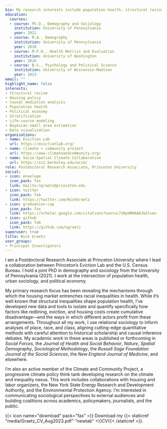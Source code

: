 ```yaml
---
bio: My research interests include population health, structural racism, housing policy, small area estimation, and causal mediation analysis.
education:
  courses:
  - course: Ph.D., Demography and Sociology
    institution: University of Pennsylvania 
    year: 2021
  - course: M.A., Demography
    institution: University of Pennsylvania
    year: 2018
  - course: M.P.H., Health Metrics and Evaluation
    institution: University of Washington
    year: 2016
  - course: B.S., Psychology and Political Science
    institution: University of Wisconsin-Madison
    year: 2013
email: ""
highlight_name: false
interests:
- Structural racism
- Housing policy
- Causal mediation analysis
- Population health
- Political economy
- Stratification
- Life-course modeling
- Bayesian small area estimation
- Data visualization
organizations:
- name: Eviction Lab
  url: https://evictionlab.org/
- name: climate + community project
  url: https://www.climateandcommunity.org/
- name: Socio-Spatial Climate Collaborative
  url: https://sc2.berkeley.edu/wccm/
role: Postdoctoral Research Associate, Princeton University
social:
- icon: envelope
  icon_pack: fas
  link: mailto:ngraetz@princeton.edu
- icon: twitter
  icon_pack: fab
  link: https://twitter.com/NickGraetz
- icon: graduation-cap
  icon_pack: fas
  link: https://scholar.google.com/citations?user=L71WymMAAAAJ&hl=en
- icon: github
  icon_pack: fab
  link: https://github.com/ngraetz
superuser: true
title: Nick Graetz
user_groups:
- Principal Investigators
---
```


I am a Postdoctoral Research Associate at Princeton University where I lead a collaboration between Princeton’s Eviction Lab and the U.S. Census Bureau. I hold a joint PhD in demography and sociology from the University of Pennsylvania (2021). I work at the intersection of population health, urban sociology, and political economy.

My primary research focus has been revealing the mechanisms through which the housing market entrenches racial inequalities in health. While it’s well known that structural inequalities shape population health, I’ve developed new data and tools to isolate and quantify specifically how factors like redlining, eviction, and housing costs create cumulative disadvantage—and the ways in which different actors profit from these arrangements. Throughout all my work, I use relational sociology to inform analyses of place, race, and class, aligning cutting-edge quantitative methods with careful attention to historical scholarship and causal inference debates. My academic work in these areas is published or forthcoming in _Social Forces_, the _Journal of Health and Social Behavior_, _Nature_, _Spatial Demography_, _Sociological Methodology_, the _Russell Sage Foundation Journal of the Social Sciences_, the _New England Journal of Medicine_, and elsewhere.

I’m also an active member of the Climate and Community Project, a progressive climate policy think tank developing research on the climate and inequality nexus. This work includes collaborations with housing and labor organizers, the New York State Energy Research and Development Authority, and the Environmental Protection Agency. I’m interested in communicating sociological perspectives to external audiences and building coalitions across academics, policymakers, journalists, and the public.

{{< icon name="download" pack="fas" >}} Download my {{< staticref "media/Graetz_CV_Aug2023.pdf" "newtab" >}}CV{{< /staticref >}}.
